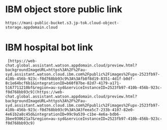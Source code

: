 # IBM object store public link
    https://mani-public-bucket.s3.jp-tok.cloud-object-storage.appdomain.cloud
    
# IBM hospital bot link
     [https://web-chat.global.assistant.watson.appdomain.cloud/preview.html?backgroundImageURL=https%3A%2F%2Fau-syd.assistant.watson.cloud.ibm.com%2Fpublic%2Fimages%2Fupx-2523fb97-410b-456b-923c-f0d768bb93c9%3A%3Afb8f8d19-8351-4d1f-b0df-8c1e64bcf6b1&integrationID=b60f87be-82d7-4179-a171-5167711210bf&region=au-syd&serviceInstanceID=2523fb97-410b-456b-923c-f0d768bb93c9](https://web-chat.global.assistant.watson.appdomain.cloud/preview.html?backgroundImageURL=https%3A%2F%2Fau-syd.assistant.watson.cloud.ibm.com%2Fpublic%2Fimages%2Fupx-2523fb97-410b-456b-923c-f0d768bb93c9%3A%3A3feea5c7-233b-4107-82e0-4e61b2a8c45d&integrationID=99c9a539-c1be-4e6a-bdb6-3bee930621a7&region=au-syd&serviceInstanceID=2523fb97-410b-456b-923c-f0d768bb93c9)
